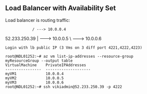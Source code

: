 ## Load Balancer with Availability Set

Load balancer is routing traffic:

                / ---> 10.0.0.4
52.233.250.39  |  ---> 10.0.0.5
                \ ---> 10.0.0.6

```
Login with lb public IP (3 Vms on 3 diff port 4221,4222,4223) 

root@NDL01252:~# az vm list-ip-addresses --resource-group myResourceGroup --output table
VirtualMachine    PrivateIPAddresses
----------------  --------------------
myVM1             10.0.0.4
myVM2             10.0.0.5
myVM3             10.0.0.6
root@NDL01252:~# ssh vikiadmin@52.233.250.39 -p 4222 
```
